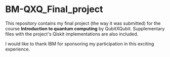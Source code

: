 # BM-QXQ_Final_project

This repository contains my final project (the way it was submitted) for the course __Introduction to quantum computing__ by QubitXQubit. Supplementary files with the project's Qiskit implementations are also included.

I would like to thank IBM for sponsoring my participation in this exciting experience.
